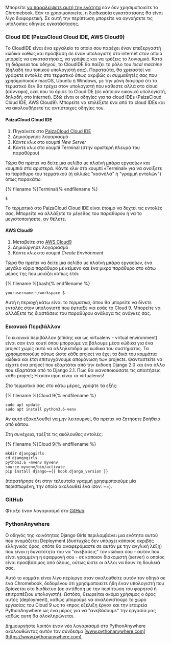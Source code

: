 Μπορείτε [ να παραλείψετε αυτή την ενότητα](http://tutorial.djangogirls.org/en/installation/#install-python) εάν δεν χρησιμοποιείτε το Chromebook. Εάν το χρησιμοποιείτε, η διαδικασία εγκατάστασης θα είναι λίγο διαφορετική. Σε αυτή την περίπτωση μπορείτε να αγνοήσετε τις υπόλοιπες οδηγίες εγκατάστασης.

### Cloud IDE (PaizaCloud Cloud IDE, AWS Cloud9)

Το CloudIDE είναι ένα εργαλείο το οποίο σου παρέχει έναν επεξεργαστή κώδικα καθώς και πρόσβαση σε έναν υπολογιστή στο internet στον οποίο μπορείς να εγκαταστήσεις, να γράψεις και να τρέξεις το λογισμικό. Κατά τη διάρκεια του οδηγού, το CloudIDE θα παίζει το ρόλο του *local machine* (δηλαδή του τοπικού υπολογιστή σας). Παραταύτα, θα χρειαστεί να γράφετε εντολές στο τερματικό όπως ακριβώς οι συμμαθητές σας που χρησιμοποιούν macOS, Ubuntu ή Windows, με την μόνη διαφορά ότι το τερματικό δεν θα τρέχει στον υπολογιστή που κάθεστε αλλά στο cloud (σύννεφο), εκεί που το όρισε το CloudIDE (σε κάποιον εικονικό υπολογιστή, δηλαδή, στο internet). Εδώ είναι οι οδηγίες για τα cloud IDEs (PaizaCloud Cloud IDE, AWS Cloud9). Μπορείτε να επιλέξετε ένα από τα cloud IDEs και να ακολουθήσετε τις αντίστοιχες οδηγίες του.

#### PaizaCloud Cloud IDE

1. Πηγαίνετε στο [PaizaCloud Cloud IDE](https://paiza.cloud/)
2. Δημιούργησε λογαριασμό
3. Κάντε κλικ στο κουμπί *New Server*
4. Κάντε κλικ στο κουμπί Terminal (στην αριστερή πλευρά του παραθύρου)

Τώρα θα πρέπει να δείτε μια σελίδα με πλαϊνή μπάρα εργασίων και κουμπιά στα αριστερά. Κάντε κλικ στο κουμπί «Terminal» για να ανοίξετε το παράθυρο του τερματικού (ή αλλιώς "κοσνόλα" ή "γραμμή εντολών") όπως παρακάτω:

{% filename %}Terminal{% endfilename %}

    $
    

Το τερματικό στο PaizaCloud Cloud IDE είναι έτοιμο να δεχτεί τις εντολές σας. Μπορείτε να αλλάξετε το μέγεθος του παραθύρου ή να το μεγιστοποιήσετε, αν θέλετε.

#### AWS Cloud9

1. Μεταβείτε στο [AWS Cloud9](https://aws.amazon.com/cloud9/)
2. Δημιούργησε λογαριασμό
3. Κάντε κλικ στο κουμπί *Create Environment*

Τώρα θα πρέπει να δείτε μια σελίδα με πλαϊνή μπάρα εργασίων, ένα μεγάλο κύριο παράθυρο με κείμενο και ένα μικρό παράθυρο στο κάτω μέρος της που μοιάζει κάπως έτσι:

{% filename %}bash{% endfilename %}

    yourusername:~/workspace $
    

Αυτή η περιοχή κάτω είναι το *τερματικό*, όπου θα μπορείτε να δίνετε εντολές στον υπολογιστή που έφτιαξε για εσάς το Cloud 9. Μπορείτε να αλλάξετε τις διαστάσεις του παραθύρου ανάλογα τις ανάγκες σας.

### Εικονικό Περιβάλλον

Το εικονικό περιβάλλον (επίσης και ως virtualenv - virtual environment) είναι σαν ένα κουτί όπου μπορούμε να βάλουμε μέσα κώδικα για ένα project χωρίς αυτό να αλληλεπιδρά με κώδικα του συστήματος. Τα χρησιμοποιούμε ούτως ώστε κάθε project να έχει τα δικά του κομμάτια κώδικα και έτσι επιτυγχάνουμε απομόνωση των projects. Φανταστείτε να είχατε ένα project που εξαρτάται από την έκδοση Django 2.0 και ένα άλλο που εξαρτάται από το Django 2.1. Πως θα ικανοποιούσατε τις απαιτήσεις κάθε project; Η απάντηση είναι τα virtualenvs!

Στο τερματικό σας στο κάτω μέρος, γράψτε τα εξής:

{% filename %}Cloud 9{% endfilename %}

    sudo apt update
    sudo apt install python3.6-venv
    

Αν αυτό εξακολουθεί να μην λειτουργεί, θα πρέπει να ζητήσετε βοήθεια από κάπου.

Στη συνέχεια, τρέξτε τις ακόλουθες εντολές:

{% filename %}Cloud 9{% endfilename %}

    mkdir djangogirls
    cd djangogirls
    python3.6 -mvenv myvenv
    source myvenv/bin/activate
    pip install django~={{ book.django_version }}
    

(παρατήρησε ότι στην τελευταία γραμμή χρησιμοποιούμε μία περισπωμένη, την οποία ακολουθεί ένα ίσον: ~=).

### GitHub

Φτιάξε έναν λογαριασμό στο [GitHub](https://github.com).

### PythonAnywhere

Ο οδηγός της κοινότητας Django Girls περιλαμβάνει μια ενότητα αυτού που ονομάζεται Deployment (δυστυχώς δεν υπάρχει κάποιος ακριβής ελληνικός όρος, οπότε θα αναφερόμαστε σε αυτόν με την αγγλική λέξη) που είναι η δυνατότητα του να "ανεβάσεις" τον κώδικα σου - αυτόν που είναι γραμμένη η εφαρμογή σου - σε κάποιον διακομιστή (server) ο οποίος είναι προσβάσιμος από όλους, ούτως ώστε οι άλλοι να δουν τη δουλειά σας.

Αυτό το κομμάτι είναι λίγο περίεργο όταν ακολουθείτε αυτόν τον οδηγό σε ένα Chromebook, δεδομένου ότι χρησιμοποιείτε ήδη έναν υπολογιστή που βρίσκεται στο διαδίκτυο (σε αντίθεση με την περίπτωση του φορητού ή επιτραπέζιου υπολογιστή). Ωστόσο, θεωρείται ακόμα χρήσιμος ο όρος αυτός (deployment), καθώς μπορούμε να αναλογιστούμε το χώρο εργασίας του Cloud 9 ως το «προς εξέλιξη έργο» και την εταιρεία PythonAnywhere ως ένα μέρος για να "ανεβάσουμε" την εργασία μας καθώς αυτή θα ολοκληρώνεται.

Δημιουργήστε λοιπόν έναν νέο λογαριασμό στο PythonAnywhere ακολουθώντας αυτόν τον σύνδεσμο [www.pythonanywhere.com](https://www.pythonanywhere.com).